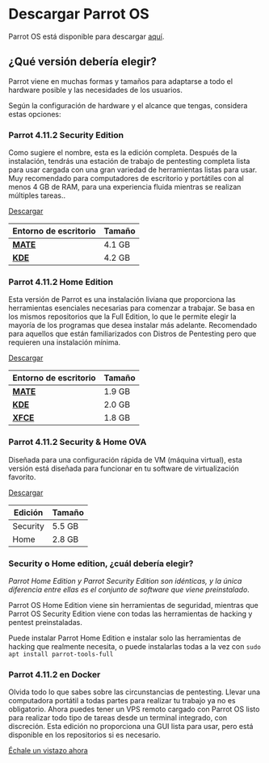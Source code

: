 # Descargar Parrot OS #

Parrot OS está disponible para descargar [aquí](https://parrotsec.org/download/).

## ¿Qué versión debería elegir? ##

Parrot viene en muchas formas y tamaños para adaptarse a todo el hardware posible y las necesidades de los usuarios.

Según la configuración de hardware y el alcance que tengas, considera estas opciones:

### Parrot 4.11.2 Security Edition ###

Como sugiere el nombre, esta es la edición completa.
Después de la instalación, tendrás una estación de trabajo de pentesting completa lista para usar cargada con una gran variedad de herramientas listas para usar.
Muy recomendado para computadores de escritorio y portátiles con al menos 4 GB de RAM, para una experiencia fluida mientras se realizan múltiples tareas..

[Descargar](https://parrotsec.org/security-edition/)

| Entorno de escritorio |  Tamaño  |
|--------------------|--------|
|<strong>[MATE](<./entornos-escritorio.html#escritorio-mate>)</strong>| 4.1 GB |
|<strong>[KDE](<./entornos-escritorio.html#escritorio-kde>)</strong>| 4.2 GB |

### Parrot 4.11.2 Home Edition ###
Esta versión de Parrot es una instalación liviana que proporciona las herramientas esenciales necesarias para comenzar a trabajar.
Se basa en los mismos repositorios que la Full Edition, lo que le permite elegir la mayoría de los programas que desea instalar más adelante.
Recomendado para aquellos que están familiarizados con Distros de Pentesting pero que requieren una instalación mínima.

[Descargar](https://parrotsec.org/home-edition/)

| Entorno de escritorio |  Tamaño  |
|--------------------|--------|
|<strong>[MATE](<./entornos-escritorio.html#escritorio-mate>)</strong>| 1.9 GB |
|<strong>[KDE](<./entornos-escritorio.html#escritorio-kde>)</strong>| 2.0 GB |
|<strong>[XFCE](<./entornos-escritorio.html#escritorio-xfce>)</strong>| 1.8 GB |


### Parrot 4.11.2 Security & Home OVA ###
Diseñada para una configuración rápida de VM (máquina virtual), esta versión está diseñada para funcionar en tu software de virtualización favorito.

[Descargar](https://parrotsec.org/virtual/)

| Edición  |  Tamaño  |
|----------|--------|
| Security | 5.5 GB |
| Home     | 2.8 GB |

### Security o Home edition, ¿cuál debería elegir? ###

*Parrot Home Edition y Parrot Security Edition son idénticas, y la única diferencia entre ellas es el conjunto de software que viene preinstalado*.

Parrot OS Home Edition viene sin herramientas de seguridad, mientras que Parrot OS Security Edition viene con todas las herramientas de hacking y pentest preinstaladas.

Puede instalar Parrot Home Edition e instalar solo las herramientas de hacking que realmente necesita, o puede instalarlas todas a la vez con `sudo apt install parrot-tools-full`


### Parrot 4.11.2 en Docker ###
Olvida todo lo que sabes sobre las circunstancias de pentesting. Llevar una computadora portátil a todas partes para realizar tu trabajo ya no es obligatorio.
Ahora puedes tener un VPS remoto cargado con Parrot OS listo para realizar todo tipo de tareas desde un terminal integrado, con discreción.
Esta edición no proporciona una GUI lista para usar, pero está disponible en los repositorios si es necesario.

[Échale un vistazo ahora](<./parrot-en-docker.md>)
